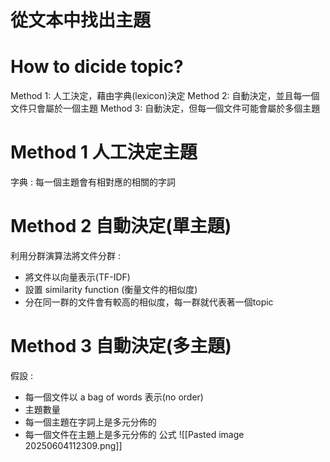 # 從文本中找出主題
# How to dicide topic?
Method 1: 人工決定，藉由字典(lexicon)決定
Method 2: 自動決定，並且每一個文件只會屬於一個主題
Method 3: 自動決定，但每一個文件可能會屬於多個主題

# Method 1 人工決定主題
字典 : 每一個主題會有相對應的相關的字詞

# Method 2 自動決定(單主題)
利用分群演算法將文件分群 :
- 將文件以向量表示(TF-IDF)
- 設置 similarity function (衡量文件的相似度)
- 分在同一群的文件會有較高的相似度，每一群就代表著一個topic

# Method 3 自動決定(多主題)
假設 :
- 每一個文件以 a bag of words 表示(no order)
- 主題數量
- 每一個主題在字詞上是多元分佈的
- 每一個文件在主題上是多元分佈的
公式
![[Pasted image 20250604112309.png]]